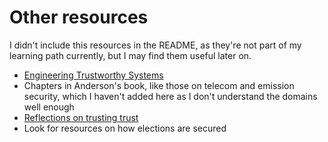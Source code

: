 # Other resources

I didn't include this resources in the README, as they're not part of my
learning path currently, but I may find them useful later on.

- [Engineering Trustworthy Systems](https://www.amazon.com/Engineering-Trustworthy-Systems-Cybersecurity-Design/dp/1260118177)
- Chapters in Anderson's book, like those on telecom and emission security, which I haven't added here as I don't understand the
  domains well enough
- [Reflections on trusting trust](https://www.cs.cmu.edu/~rdriley/487/papers/Thompson_1984_ReflectionsonTrustingTrust.pdf)
- Look for resources on how elections are secured

